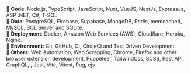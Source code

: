 🚀 **Code**: Node.js, TypeScript, JavaScript, Nuxt, VueJS, NestJs, ExpressJs, ASP .NET, C#, T-SQL <br/>
🚀 **Data**: PostgreSQL, Firebase, Supabase, MongoDB, Redis, memcached, MySQL, SQL Server and SQLite. <br/>
🚀 **Deployment**: Docker, Amazon Web Services (AWS), Cloudflare, Heroku, Nginx. <br/>
🚀 **Environment**: Git, GitHub, CI, CircleCi and Test Driven Development. <br/>
🚀 **Others**: Web Automation, Web Scrapping, Chrome, Firefox and other browser extension development, Puppeteer, TailwindCss, SCSS, Rest API, GraphQL, , Jest, Vite, Vitest, Pug, ejs <br/>
